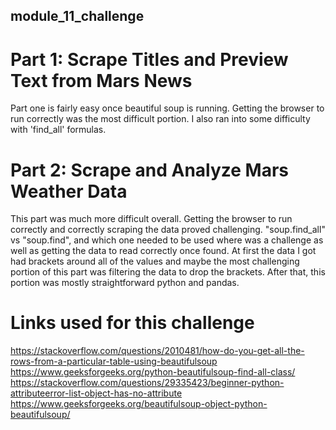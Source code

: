 ## module_11_challenge

# Part 1: Scrape Titles and Preview Text from Mars News
Part one is fairly easy once beautiful soup is running. Getting the browser to run correctly was the most difficult portion. I also ran into some difficulty with 'find_all' formulas. 

# Part 2: Scrape and Analyze Mars Weather Data
This part was much more difficult overall. Getting the browser to run correctly and correctly scraping the data proved challenging. "soup.find_all" vs "soup.find", and which one needed to be used where was a challenge as well as getting the data to read correctly once found. At first the data I got had brackets around all of the values and maybe the most challenging portion of this part was filtering the data to drop the brackets. After that, this portion was mostly straightforward python and pandas. 

# Links used for this challenge
https://stackoverflow.com/questions/2010481/how-do-you-get-all-the-rows-from-a-particular-table-using-beautifulsoup
https://www.geeksforgeeks.org/python-beautifulsoup-find-all-class/
https://stackoverflow.com/questions/29335423/beginner-python-attributeerror-list-object-has-no-attribute
https://www.geeksforgeeks.org/beautifulsoup-object-python-beautifulsoup/
